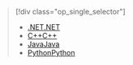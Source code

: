 > [!div class="op_single_selector"]
> * [<span data-ttu-id="051a6-101">.NET</span><span class="sxs-lookup"><span data-stu-id="051a6-101">.NET</span></span>](../articles/storage/files/storage-dotnet-how-to-use-files.md)
> * [<span data-ttu-id="051a6-102">C++</span><span class="sxs-lookup"><span data-stu-id="051a6-102">C++</span></span>](../articles/storage/files/storage-c-plus-plus-how-to-use-files.md)
> * [<span data-ttu-id="051a6-103">Java</span><span class="sxs-lookup"><span data-stu-id="051a6-103">Java</span></span>](../articles/storage/files/storage-java-how-to-use-file-storage.md)
> * [<span data-ttu-id="051a6-104">Python</span><span class="sxs-lookup"><span data-stu-id="051a6-104">Python</span></span>](../articles/storage/files/storage-python-how-to-use-file-storage.md)
> 
> 


